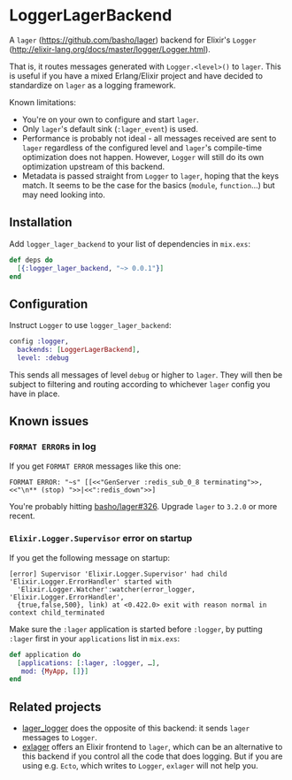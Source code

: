 # LoggerLagerBackend

A `lager` (https://github.com/basho/lager) backend for Elixir's `Logger`
(http://elixir-lang.org/docs/master/logger/Logger.html).

That is, it routes messages generated with `Logger.<level>()` to `lager`. This
is useful if you have a mixed Erlang/Elixir project and have decided to
standardize on `lager` as a logging framework.

Known limitations:
* You're on your own to configure and start `lager`.
* Only `lager`'s default sink (`:lager_event`) is used.
* Performance is probably not ideal - all messages received are sent to `lager`
  regardless of the configured level and `lager`'s compile-time optimization
  does not happen. However, `Logger` will still do its own optimization
  upstream of this backend.
* Metadata is passed straight from `Logger` to `lager`, hoping that the keys
  match. It seems to be the case for the basics (`module`, `function`...) but
  may need looking into.

## Installation

Add `logger_lager_backend` to your list of dependencies in `mix.exs`:

```elixir
def deps do
  [{:logger_lager_backend, "~> 0.0.1"}]
end
```

## Configuration

Instruct `Logger` to use `logger_lager_backend`:

```elixir
config :logger,
  backends: [LoggerLagerBackend],
  level: :debug
```

This sends all messages of level `debug` or higher to `lager`. They will then
be subject to filtering and routing according to whichever `lager` config you
have in place.

## Known issues

### `FORMAT ERROR`s in log

If you get `FORMAT ERROR` messages like this one:

```text
FORMAT ERROR: "~s" [[<<"GenServer :redis_sub_0_8 terminating">>,<<"\n** (stop) ">>|<<":redis_down">>]
```

You're probably hitting [basho/lager#326](https://github.com/basho/lager/issues/326). Upgrade
`lager` to `3.2.0` or more recent.

### `Elixir.Logger.Supervisor` error on startup

If you get the following message on startup:

```text
[error] Supervisor 'Elixir.Logger.Supervisor' had child 'Elixir.Logger.ErrorHandler' started with
  'Elixir.Logger.Watcher':watcher(error_logger, 'Elixir.Logger.ErrorHandler',
  {true,false,500}, link) at <0.422.0> exit with reason normal in context child_terminated
```

Make sure the `:lager` application is started before `:logger`, by putting
`:lager` first in your `applications` list in `mix.exs`:

```elixir
def application do
  [applications: [:lager, :logger, …],
   mod: {MyApp, []}]
end
```

## Related projects

* [lager_logger](https://github.com/PSPDFKit-labs/lager_logger) does the
  opposite of this backend: it sends `lager` messages to `Logger`.
* [exlager](https://github.com/khia/exlager) offers an Elixir frontend to
  `lager`, which can be an alternative to this backend if you control all the
  code that does logging. But if you are using e.g. `Ecto`, which writes to
  `Logger`, `exlager` will not help you.
